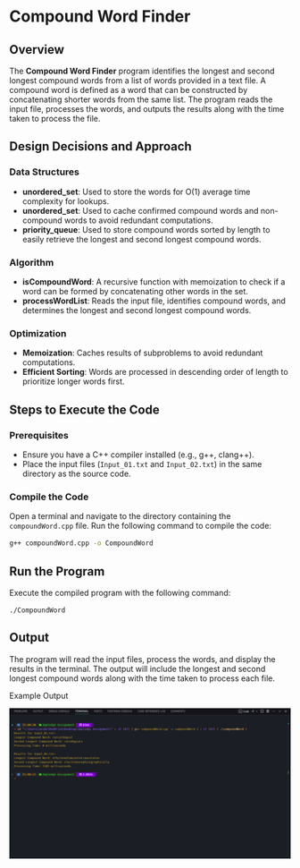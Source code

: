 # Compound Word Finder

## Overview
The **Compound Word Finder** program identifies the longest and second longest compound words from a list of words provided in a text file. A compound word is defined as a word that can be constructed by concatenating shorter words from the same list. The program reads the input file, processes the words, and outputs the results along with the time taken to process the file.

## Design Decisions and Approach

### Data Structures
- **unordered_set**: Used to store the words for O(1) average time complexity for lookups.
- **unordered_set**: Used to cache confirmed compound words and non-compound words to avoid redundant computations.
- **priority_queue**: Used to store compound words sorted by length to easily retrieve the longest and second longest compound words.

### Algorithm
- **isCompoundWord**: A recursive function with memoization to check if a word can be formed by concatenating other words in the set.
- **processWordList**: Reads the input file, identifies compound words, and determines the longest and second longest compound words.

### Optimization
- **Memoization**: Caches results of subproblems to avoid redundant computations.
- **Efficient Sorting**: Words are processed in descending order of length to prioritize longer words first.

## Steps to Execute the Code

### Prerequisites
- Ensure you have a C++ compiler installed (e.g., g++, clang++).
- Place the input files (`Input_01.txt` and `Input_02.txt`) in the same directory as the source code.

### Compile the Code
Open a terminal and navigate to the directory containing the `compoundWord.cpp` file. Run the following command to compile the code:

```bash
g++ compoundWord.cpp -o CompoundWord
 ```
## Run the Program
Execute the compiled program with the following command:

```
./CompoundWord
```

## Output

The program will read the input files, process the words, and display the results in the terminal. The output will include the longest and second longest compound words along with the time taken to process each file.

Example Output

<img src="output.png">
